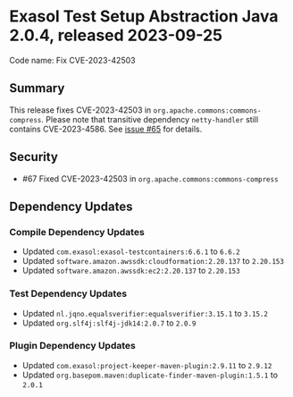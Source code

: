 # Exasol Test Setup Abstraction Java 2.0.4, released 2023-09-25

Code name: Fix CVE-2023-42503

## Summary

This release fixes CVE-2023-42503 in `org.apache.commons:commons-compress`. Please note that transitive dependency `netty-handler` still contains CVE-2023-4586. See [issue #65](https://github.com/exasol/exasol-test-setup-abstraction-java/issues/65) for details.

## Security

* #67 Fixed CVE-2023-42503 in `org.apache.commons:commons-compress`

## Dependency Updates

### Compile Dependency Updates

* Updated `com.exasol:exasol-testcontainers:6.6.1` to `6.6.2`
* Updated `software.amazon.awssdk:cloudformation:2.20.137` to `2.20.153`
* Updated `software.amazon.awssdk:ec2:2.20.137` to `2.20.153`

### Test Dependency Updates

* Updated `nl.jqno.equalsverifier:equalsverifier:3.15.1` to `3.15.2`
* Updated `org.slf4j:slf4j-jdk14:2.0.7` to `2.0.9`

### Plugin Dependency Updates

* Updated `com.exasol:project-keeper-maven-plugin:2.9.11` to `2.9.12`
* Updated `org.basepom.maven:duplicate-finder-maven-plugin:1.5.1` to `2.0.1`
